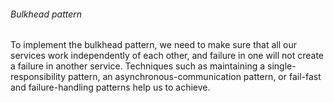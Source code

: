 ###### Bulkhead pattern

To implement the bulkhead pattern, we need to make sure that all our services work independently of each other, and failure in one will not create a failure in another service. Techniques such as maintaining a single-responsibility pattern, an asynchronous-communication pattern, or fail-fast and failure-handling patterns help us to achieve.
